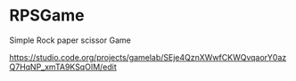 # RPSGame
Simple Rock paper scissor Game 

https://studio.code.org/projects/gamelab/SEje4QznXWwfCKWQvqaorY0azQ7HqNP_xmTA9KSqOIM/edit

